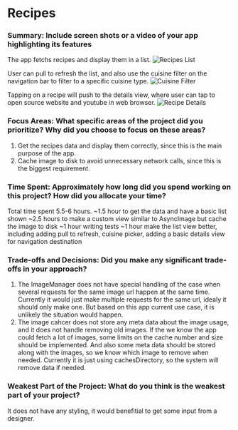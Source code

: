 # Recipes

### Summary: Include screen shots or a video of your app highlighting its features
The app fetchs recipes and display them in a list.
![Recipes List](https://raw.githubusercontent.com/yangchen83/Recipes/refs/heads/main/_image/list.png)

User can pull to refresh the list, and also use the cuisine filter on the navigation bar to filter to a specific cuisine type.
![Cuisine Filter](https://raw.githubusercontent.com/yangchen83/Recipes/refs/heads/main/_image/cuisine-filter.png)

Tapping on a recipe will push to the details view, where user can tap to open source website and youtube in web browser.
![Recipe Details](https://raw.githubusercontent.com/yangchen83/Recipes/refs/heads/main/_image/cuisine-details.png)

### Focus Areas: What specific areas of the project did you prioritize? Why did you choose to focus on these areas?
1. Get the recipes data and display them correctly, since this is the main purpose of the app.
2. Cache image to disk to avoid unnecessary network calls, since this is the biggest requirement.

### Time Spent: Approximately how long did you spend working on this project? How did you allocate your time?
Total time spent 5.5-6 hours.
~1.5 hour to get the data and have a basic list shown
~2.5 hours to make a custom view similar to AsyncImage but cache the image to disk
~1 hour writing tests
~1 hour make the list view better, including adding pull to refresh, cuisine picker, adding a basic details view for navigation destination 

### Trade-offs and Decisions: Did you make any significant trade-offs in your approach?
1. The ImageManager does not have special handling of the case when several requests for the same image url happen at the same time. Currently it would just make multiple requests for the same url, idealy it should only make one. But based on this app current use case, it is unlikely the situation would happen.
2. The image cahcer does not store any meta data about the image usage, and it does not handle removing old images. If the we know the app could fetch a lot of images, some limits on the cache number and size should be implemented. And also some meta data should be stored along with the images, so we know which image to remove when needed. Currently it is just using cachesDirectory, so the system will remove data if needed.

### Weakest Part of the Project: What do you think is the weakest part of your project?
It does not have any styling, it would benefitial to get some input from a designer.
